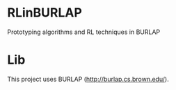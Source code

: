 # RLinBURLAP
Prototyping algorithms and RL techniques in BURLAP

# Lib
This project uses BURLAP (http://burlap.cs.brown.edu/).
